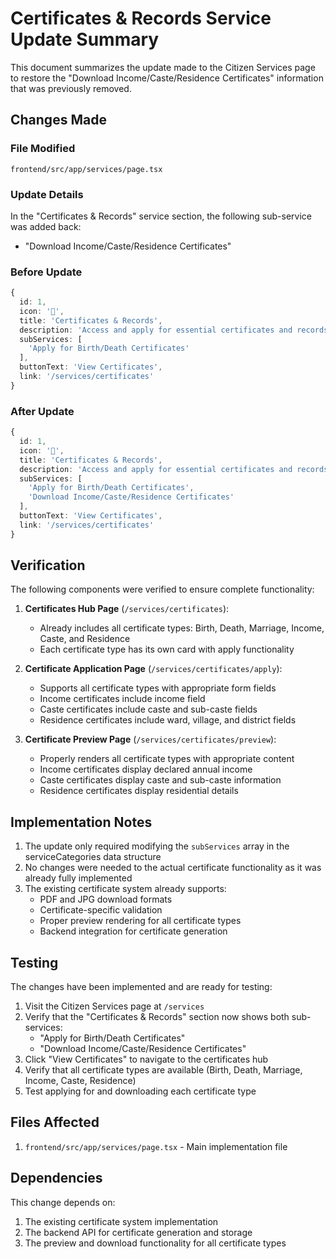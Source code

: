 # Certificates & Records Service Update Summary

This document summarizes the update made to the Citizen Services page to restore the "Download Income/Caste/Residence Certificates" information that was previously removed.

## Changes Made

### File Modified
`frontend/src/app/services/page.tsx`

### Update Details
In the "Certificates & Records" service section, the following sub-service was added back:
- "Download Income/Caste/Residence Certificates"

### Before Update
```typescript
{
  id: 1,
  icon: '📑',
  title: 'Certificates & Records',
  description: 'Access and apply for essential certificates and records with ease.',
  subServices: [
    'Apply for Birth/Death Certificates'
  ],
  buttonText: 'View Certificates',
  link: '/services/certificates'
}
```

### After Update
```typescript
{
  id: 1,
  icon: '📑',
  title: 'Certificates & Records',
  description: 'Access and apply for essential certificates and records with ease.',
  subServices: [
    'Apply for Birth/Death Certificates',
    'Download Income/Caste/Residence Certificates'
  ],
  buttonText: 'View Certificates',
  link: '/services/certificates'
}
```

## Verification

The following components were verified to ensure complete functionality:

1. **Certificates Hub Page** (`/services/certificates`):
   - Already includes all certificate types: Birth, Death, Marriage, Income, Caste, and Residence
   - Each certificate type has its own card with apply functionality

2. **Certificate Application Page** (`/services/certificates/apply`):
   - Supports all certificate types with appropriate form fields
   - Income certificates include income field
   - Caste certificates include caste and sub-caste fields
   - Residence certificates include ward, village, and district fields

3. **Certificate Preview Page** (`/services/certificates/preview`):
   - Properly renders all certificate types with appropriate content
   - Income certificates display declared annual income
   - Caste certificates display caste and sub-caste information
   - Residence certificates display residential details

## Implementation Notes

1. The update only required modifying the `subServices` array in the serviceCategories data structure
2. No changes were needed to the actual certificate functionality as it was already fully implemented
3. The existing certificate system already supports:
   - PDF and JPG download formats
   - Certificate-specific validation
   - Proper preview rendering for all certificate types
   - Backend integration for certificate generation

## Testing

The changes have been implemented and are ready for testing:
1. Visit the Citizen Services page at `/services`
2. Verify that the "Certificates & Records" section now shows both sub-services:
   - "Apply for Birth/Death Certificates"
   - "Download Income/Caste/Residence Certificates"
3. Click "View Certificates" to navigate to the certificates hub
4. Verify that all certificate types are available (Birth, Death, Marriage, Income, Caste, Residence)
5. Test applying for and downloading each certificate type

## Files Affected

1. `frontend/src/app/services/page.tsx` - Main implementation file

## Dependencies

This change depends on:
1. The existing certificate system implementation
2. The backend API for certificate generation and storage
3. The preview and download functionality for all certificate types